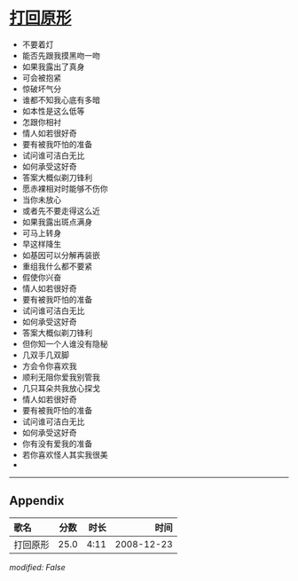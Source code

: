 # [打回原形](https://music.163.com/song?id=30569033)

* 不要着灯
* 能否先跟我摸黑吻一吻
* 如果我露出了真身
* 可会被抱紧
* 惊破坏气分
* 谁都不知我心底有多暗
* 如本性是这么低等
* 怎跟你相衬
* 情人如若很好奇
* 要有被我吓怕的准备
* 试问谁可洁白无比
* 如何承受这好奇
* 答案大概似剃刀锋利
* 愿赤裸相对时能够不伤你
* 当你未放心
* 或者先不要走得这么近
* 如果我露出斑点满身
* 可马上转身
* 早这样降生
* 如基因可以分解再装嵌
* 重组我什么都不要紧
* 假使你兴奋
* 情人如若很好奇
* 要有被我吓怕的准备
* 试问谁可洁白无比
* 如何承受这好奇
* 答案大概似剃刀锋利
* 但你知一个人谁没有隐秘
* 几双手几双脚
* 方会令你喜欢我
* 顺利无阻你爱我别管我
* 几只耳朵共我放心探戈
* 情人如若很好奇
* 要有被我吓怕的准备
* 试问谁可洁白无比
* 如何承受这好奇
* 你有没有爱我的准备
* 若你喜欢怪人其实我很美
* 


---

## Appendix

|歌名|分数|时长|时间|
|:---|:---:|---:|---:|
|打回原形|25.0|4:11|2008-12-23

*modified: False*
